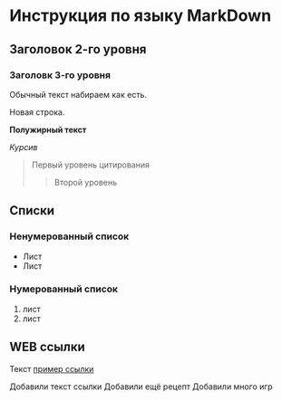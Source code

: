 # Инструкция по языку MarkDown


## Заголовок 2-го уровня
### Заголовк 3-го уровня

Обычный текст набираем как есть.

Новая строка.

**Полужирный текст**

*Курсив*
> Первый уровень цитирования
>> Второй уровень

## Списки
### Ненумерованный список
* Лист
* Лист

### Нумерованный список
1. лист
2. лист

## WEB ссылки
Текст [пример ссылки](http.example.com "Всплывающая подсказка")

Добавили текст ссылки
Добавили ещё рецепт
Добавили много игр
